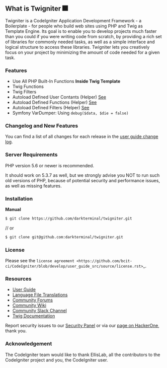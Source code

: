 ## What is Twigniter :fireworks:

Twigniter is a CodeIgniter Application Development Framework - a Boilerplate - for people
who build web sites using PHP and Twig as Template Engine. Its goal is to enable you to develop projects
much faster than you could if you were writing code from scratch, by providing
a rich set of libraries for commonly needed tasks, as well as a simple
interface and logical structure to access these libraries. Twigniter lets
you creatively focus on your project by minimizing the amount of code needed
for a given task.

### Features

- Use All PHP Built-In Functions **Inside Twig Template**
- Twig Functions
- Twig Filters
- Autoload Defined User Contants (Helper) [See](https://github.com/darkterminal/twigniter/blob/master/applications/core/Betta_Controller.php#L32)
- Autoload Defined Functions (Helper) [See](https://github.com/darkterminal/twigniter/blob/master/applications/helpers/app_helper.php)
- Autoload Defined Filters (Helper) [See](https://github.com/darkterminal/twigniter/blob/master/applications/helpers/app_filters.php)
- Symfony VarDumper: Using `debug($data, $die = false)`

### Changelog and New Features

You can find a list of all changes for each release in the [user
guide change log](https://github.com/bcit-ci/CodeIgniter/blob/develop/user_guide_src/source/changelog.rst).

### Server Requirements

PHP version 5.6 or newer is recommended.

It should work on 5.3.7 as well, but we strongly advise you NOT to run
such old versions of PHP, because of potential security and performance
issues, as well as missing features.

### Installation

**Manual**

```bash
$ git clone https://github.com/darkterminal/twigniter.git
```
// or
```bash
$ git clone git@github.com:darkterminal/twigniter.git
```

### License

Please see the `license
agreement <https://github.com/bcit-ci/CodeIgniter/blob/develop/user_guide_src/source/license.rst>`_.

### Resources

-  [User Guide](https://codeigniter.com/docs)
-  [Language File Translations](https://github.com/bcit-ci/codeigniter3-translations)
-  [Community Forums](http://forum.codeigniter.com/)
-  [Community Wiki](https://github.com/bcit-ci/CodeIgniter/wiki)
-  [Community Slack Channel](https://codeigniterchat.slack.com)
-  [Twig Documentation](https://twig.symfony.com/doc/3.x/)

Report security issues to our [Security Panel](mailto:security@codeigniter.com)
or via our [page on HackerOne](https://hackerone.com/codeigniter), thank you.

### Acknowledgement

The CodeIgniter team would like to thank EllisLab, all the
contributors to the CodeIgniter project and you, the CodeIgniter user.
